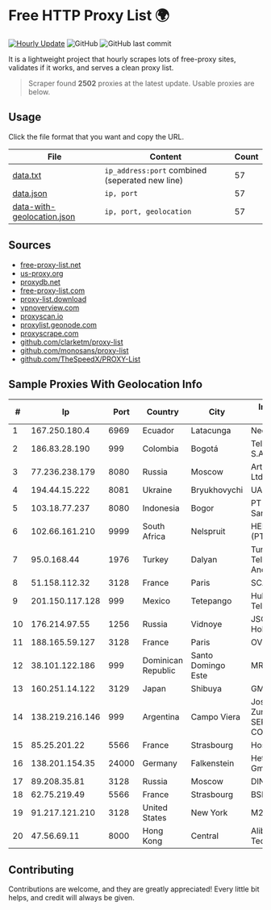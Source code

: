 
# Free HTTP Proxy List 🌍

[![Hourly Update](https://github.com/mertguvencli/http-proxy-list/actions/workflows/main.yml/badge.svg?branch=main)](https://github.com/mertguvencli/http-proxy-list/actions/workflows/main.yml)
![GitHub](https://img.shields.io/github/license/mertguvencli/http-proxy-list)
![GitHub last commit](https://img.shields.io/github/last-commit/mertguvencli/http-proxy-list)

It is a lightweight project that hourly scrapes lots of free-proxy sites, validates if it works, and serves a clean proxy list.


> Scraper found **2502** proxies at the latest update. Usable proxies are below.

## Usage

Click the file format that you want and copy the URL.


|File|Content|Count|
|----|-------|-----|
|[data.txt](https://raw.githubusercontent.com/mertguvencli/http-proxy-list/main/proxy-list/data.txt)|`ip_address:port` combined (seperated new line)|57|
|[data.json](https://raw.githubusercontent.com/mertguvencli/http-proxy-list/main/proxy-list/data.json)|`ip, port`|57|
|[data-with-geolocation.json](https://raw.githubusercontent.com/mertguvencli/http-proxy-list/main/proxy-list/data-with-geolocation.json)|`ip, port, geolocation`|57|

## Sources

* [free-proxy-list.net](https://free-proxy-list.net)
* [us-proxy.org](https://www.us-proxy.org)
* [proxydb.net](http://proxydb.net)
* [free-proxy-list.com](https://free-proxy-list.com/?page=&port=&type%5B%5D=http&type%5B%5D=https&up_time=0&search=Search)
* [proxy-list.download](https://www.proxy-list.download/HTTP)
* [vpnoverview.com](https://vpnoverview.com/privacy/anonymous-browsing/free-proxy-servers)
* [proxyscan.io](https://www.proxyscan.io)
* [proxylist.geonode.com](https://proxylist.geonode.com/api/proxy-list?limit=300&page=1&sort_by=lastChecked&sort_type=desc&protocols=http,https)
* [proxyscrape.com](https://api.proxyscrape.com/v2/?request=displayproxies&protocol=http&timeout=10000&country=all&ssl=all&anonymity=all)
* [github.com/clarketm/proxy-list](https://raw.githubusercontent.com/clarketm/proxy-list/master/proxy-list-raw.txt)
* [github.com/monosans/proxy-list](https://raw.githubusercontent.com/monosans/proxy-list/main/proxies/http.txt)
* [github.com/TheSpeedX/PROXY-List](https://raw.githubusercontent.com/TheSpeedX/PROXY-List/master/http.txt)


## Sample Proxies With Geolocation Info

|#|Ip|Port|Country|City|Internet Service Provider|
|-|--|----|-------|----|-------------------------|
|1|167.250.180.4|6969|Ecuador|Latacunga|Nedetel S.A|
|2|186.83.28.190|999|Colombia|Bogotá|Telmex Colombia S.A.|
|3|77.236.238.179|8080|Russia|Moscow|ArtCommunications Ltd.|
|4|194.44.15.222|8081|Ukraine|Bryukhovychi|UARNET-LL|
|5|103.18.77.237|8080|Indonesia|Bogor|PT Usaha Adi Sanggoro|
|6|102.66.161.210|9999|South Africa|Nelspruit|HERO TELECOMS (PTY) LTD|
|7|95.0.168.44|1976|Turkey|Dalyan|Turk Telekomunikasyon Anonim Sirketi|
|8|51.158.112.32|3128|France|Paris|SCALEWAY|
|9|201.150.117.128|999|Mexico|Tetepango|Hulux Telecomunicaciones|
|10|176.214.97.55|1256|Russia|Vidnoye|JSC "ER-Telecom Holding"|
|11|188.165.59.127|3128|France|Paris|OVH ISP|
|12|38.101.122.186|999|Dominican Republic|Santo Domingo Este|MR Networking, SRL|
|13|160.251.14.122|3129|Japan|Shibuya|GMO Internet, Inc|
|14|138.219.216.146|999|Argentina|Campo Viera|Jose Luis Zurakouski (MIX SERVICIOS & COMUNICACIONES)|
|15|85.25.201.22|5566|France|Strasbourg|Host Europe GmbH|
|16|138.201.154.35|24000|Germany|Falkenstein|Hetzner Online GmbH|
|17|89.208.35.81|3128|Russia|Moscow|DINET-HOSTING|
|18|62.75.219.49|5566|France|Strasbourg|BSB-SERVICE|
|19|91.217.121.210|3128|United States|New York|M247 Ltd|
|20|47.56.69.11|8000|Hong Kong|Central|Alibaba (US) Technology Co., Ltd.|



## Contributing

Contributions are welcome, and they are greatly appreciated! Every
little bit helps, and credit will always be given.

